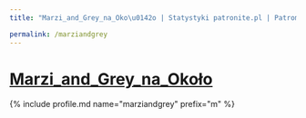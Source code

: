 ```yaml
---
title: "Marzi_and_Grey_na_Oko\u0142o | Statystyki patronite.pl | Patromierz"

permalink: /marziandgrey
---
```


# [Marzi_and_Grey_na_Około](https://patronite.pl/marziandgrey)

{% include profile.md name="marziandgrey" prefix="m" %}
